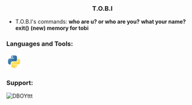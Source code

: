 <h3 align="center">T.O.B.I</h3>

- T.O.B.I's commands: **who are u? or who are you?** 
                      **what your name?**
                      **exit()**
                      **(new) memory for tobi**
                      

<h3 align="left">Languages and Tools:</h3>
<p align="left"> <a href="https://www.python.org" target="_blank" rel="noreferrer"> <img src="https://raw.githubusercontent.com/devicons/devicon/master/icons/python/python-original.svg" alt="python" width="40" height="40"/> </a> </p>

<h3 align="left">Support:</h3>
<p><a href="https://www.buymeacoffee.com/DBOYttt"> <img align="left" src="https://cdn.buymeacoffee.com/buttons/v2/default-yellow.png" height="50" width="210" alt="DBOYttt" /></a></p><br><br>
